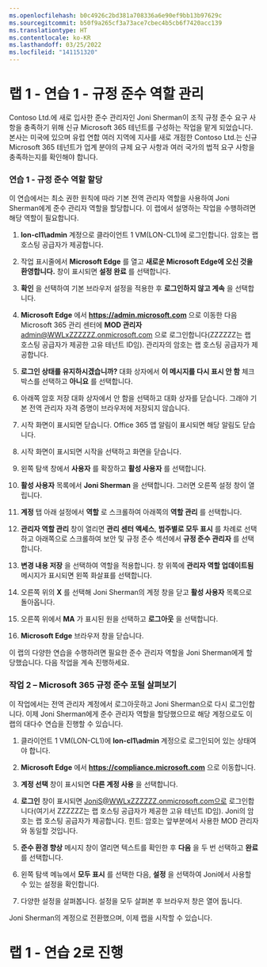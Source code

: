 ```yaml
---
ms.openlocfilehash: b0c4926c2bd381a708336a6e90ef9bb13b97629c
ms.sourcegitcommit: b50f9a265cf3a73ace7cbec4b5cb6f7420acc139
ms.translationtype: HT
ms.contentlocale: ko-KR
ms.lasthandoff: 03/25/2022
ms.locfileid: "141151320"
---
```

# <a name="lab-1---exercise-1---manage-compliance-roles"></a>랩 1 - 연습 1 - 규정 준수 역할 관리

Contoso Ltd.에 새로 입사한 준수 관리자인 Joni Sherman이 조직 규정 준수 요구 사항을 충족하기 위해 신규 Microsoft 365 테넌트를 구성하는 작업을 맡게 되었습니다. 본사는 미국에 있으며 유럽 연합 여러 지역에 지사를 새로 개점한 Contoso Ltd.는 신규 Microsoft 365 테넌트가 업계 분야의 규제 요구 사항과 여러 국가의 법적 요구 사항을 충족하는지를 확인해야 합니다.

### <a name="task-1--assign-compliance-roles"></a>연습 1 - 규정 준수 역할 할당

이 연습에서는 최소 권한 원칙에 따라 기본 전역 관리자 역할을 사용하여 Joni Sherman에게 준수 관리자 역할을 할당합니다. 이 랩에서 설명하는 작업을 수행하려면 해당 역할이 필요합니다.

1. **lon-cl1\admin** 계정으로 클라이언트 1 VM(LON-CL1)에 로그인합니다.  암호는 랩 호스팅 공급자가 제공합니다.

2. 작업 표시줄에서 **Microsoft Edge** 를 열고 **새로운 Microsoft Edge에 오신 것을 환영합니다.** 창이 표시되면 **설정 완료** 를 선택합니다.

3. **확인** 을 선택하여 기본 브라우저 설정을 적용한 후 **로그인하지 않고 계속** 을 선택합니다.

4. **Microsoft Edge** 에서 **https://admin.microsoft.com** 으로 이동한 다음 Microsoft 365 관리 센터에 **MOD 관리자** admin@WWLxZZZZZZ.onmicrosoft.com 으로 로그인합니다(ZZZZZZ는 랩 호스팅 공급자가 제공한 고유 테넌트 ID임).  관리자의 암호는 랩 호스팅 공급자가 제공합니다.

5. **로그인 상태를 유지하시겠습니까?** 대화 상자에서 **이 메시지를 다시 표시 안 함** 체크박스를 선택하고 **아니요** 를 선택합니다.

6. 아래쪽 암호 저장 대화 상자에서 안 함을 선택하고 대화 상자를 닫습니다. 그래야 기본 전역 관리자 자격 증명이 브라우저에 저장되지 않습니다.

7. 시작 화면이 표시되면 닫습니다. Office 365 앱 알림이 표시되면 해당 알림도 닫습니다.

8. 시작 화면이 표시되면 시작을 선택하고 화면을 닫습니다.

9. 왼쪽 탐색 창에서 **사용자** 를 확장하고 **활성 사용자** 를 선택합니다.

10. **활성 사용자** 목록에서 **Joni Sherman** 을 선택합니다. 그러면 오른쪽 설정 창이 열립니다.

11. **계정** 탭 아래 설정에서 **역할** 로 스크롤하여 아래쪽의 **역할 관리** 를 선택합니다.

12. **관리자 역할 관리** 창이 열리면 **관리 센터 액세스**, **범주별로 모두 표시** 를 차례로 선택하고 아래쪽으로 스크롤하여 보안 및 규정 준수 섹션에서 **규정 준수 관리자** 를 선택합니다.

13. **변경 내용 저장** 을 선택하여 역할을 적용합니다. 창 위쪽에 **관리자 역할 업데이트됨** 메시지가 표시되면 왼쪽 화살표를 선택합니다.

14. 오른쪽 위의 **X** 를 선택해 Joni Sherman의 계정 창을 닫고 **활성 사용자** 목록으로 돌아옵니다.

15. 오른쪽 위에서 **MA** 가 표시된 원을 선택하고 **로그아웃** 을 선택합니다.

16. **Microsoft Edge** 브라우저 창을 닫습니다.

이 랩의 다양한 연습을 수행하려면 필요한 준수 관리자 역할을 Joni Sherman에게 할당했습니다. 다음 작업을 계속 진행하세요.

### <a name="task-2--explore-the-microsoft-365-compliance-portal"></a>작업 2 – Microsoft 365 규정 준수 포털 살펴보기

이 작업에서는 전역 관리자 계정에서 로그아웃하고 Joni Sherman으로 다시 로그인합니다. 이제 Joni Sherman에게 준수 관리자 역할을 할당했으므로 해당 계정으로도 이 랩의 대다수 연습을 진행할 수 있습니다.

1. 클라이언트 1 VM(LON-CL1)에 **lon-cl1\admin** 계정으로 로그인되어 있는 상태여야 합니다. 

2. **Microsoft Edge** 에서 **https://compliance.microsoft.com** 으로 이동합니다.

3. **계정 선택** 창이 표시되면 **다른 계정 사용** 을 선택합니다.

4. **로그인** 창이 표시되면 JoniS@WWLxZZZZZZ.onmicrosoft.com으로 로그인합니다(여기서 ZZZZZZ는 랩 호스팅 공급자가 제공한 고유 테넌트 ID임).  Joni의 암호는 랩 호스팅 공급자가 제공합니다.  힌트: 암호는 앞부분에서 사용한 MOD 관리자와 동일할 것입니다.

5. **준수 환경 향상** 메시지 창이 열리면 텍스트를 확인한 후 **다음** 을 두 번 선택하고 **완료** 를 선택합니다.

6. 왼쪽 탐색 메뉴에서 **모두 표시** 를 선택한 다음, **설정** 을 선택하여 Joni에서 사용할 수 있는 설정을 확인합니다.

7. 다양한 설정을 살펴봅니다. 설정을 모두 살펴본 후 브라우저 창은 열어 둡니다.

Joni Sherman의 계정으로 전환했으며, 이제 랩을 시작할 수 있습니다.

# <a name="proceed-to-lab-1---exercise-2"></a>랩 1 - 연습 2로 진행
